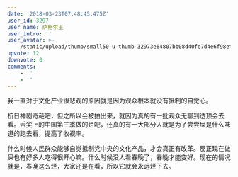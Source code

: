```yaml
---
date: '2018-03-23T07:48:45.475Z'
user_id: 3297
user_name: 萨格尔王
user_intro: ''
user_avatar: >-
    /static/upload/thumb/small50-u-thumb-32973e64807bb08d40fe7d4e6f98efac7945cbd69860.png
upvote: 12
downvote: 0
comments:
    - ''
    - ''
---
```


我一直对于文化产业很悲观的原因就是因为观众根本就没有抵制的自觉心。

  

抗日神剧奇葩吧，但之所以会被拍出来，就因为真的有一批观众无聊到透顶会去看。舌尖上的中国第三季做的烂吧，还真的有一大部分人就是为了尝尝屎是什么味道的跑去看，提高了收视率。

  

什么时候人民群众能够自觉抵制党中央的文化产品，才会真正有改革。反正现在做屎也有好多人吃得很开心嘛。什么时候没人看春晚了，春晚才能变好。现在的情况就是，春晚这么烂，大家还是在看，所以它就会永远烂下去。
